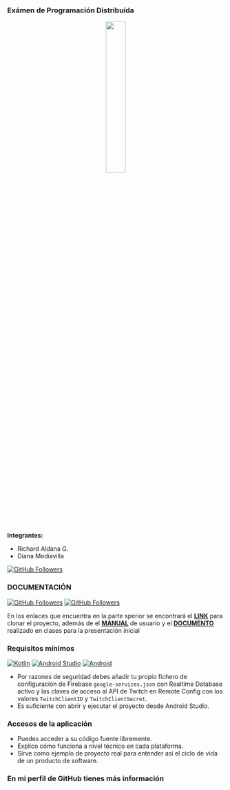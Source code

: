 ### Exámen de Programación Distribuída

<p align="center">
<img src="https://whatthelogo.com/storage/logos/uce-universidad-central-del-ecuador-76405.png" width="30%"/>
</p>

**Integrantes:**

* Richard Aldana G.
* Diana Mediavilla

[![GitHub Followers](https://img.shields.io/github/stars/mouredev/Twitimer-Android?label=Rpositorio%20público%20App%20Android&style=social)](https://github.com/GatitoAl/Twitimer-Android.git)

### DOCUMENTACIÓN
[![GitHub Followers](https://img.shields.io/badge/Manual%20de%20usuario-8A2BE2)](https://uceedu-my.sharepoint.com/:b:/g/personal/dkmediavilla_uce_edu_ec/EWJo1XxSCWtHtfyxQXynCs8BhHuVPSrRpuCf_hOM5c6M6A?e=hUd9mW)
[![GitHub Followers](https://img.shields.io/badge/Documento%20en%20clase-8A2BE2)](https://uceedu-my.sharepoint.com/:b:/g/personal/dkmediavilla_uce_edu_ec/EWJo1XxSCWtHtfyxQXynCs8BhHuVPSrRpuCf_hOM5c6M6A?e=hUd9mW)


En los enlaces que encuentra en la parte sperior se encontrará el **[LINK](https://github.com/GatitoAl/Twitimer-Android.git)** para clonar el proyecto, además de el **[MANUAL](https://uceedu-my.sharepoint.com/:b:/g/personal/dkmediavilla_uce_edu_ec/EWJo1XxSCWtHtfyxQXynCs8BhHuVPSrRpuCf_hOM5c6M6A?e=hUd9mW)** de usuario y el **[DOCUMENTO](https://uceedu-my.sharepoint.com/:b:/g/personal/dkmediavilla_uce_edu_ec/EYQg7E536K5Al7UyPcZ9eeIB-Zcsj0ZzGaQGGicmQbwRLw?e=RkmjP0)** realizado en clases para la presentación inicial

### Requisitos mínimos
[![Kotlin](https://img.shields.io/badge/Kotlin-1.5-purple?longCache=true&style=popout-square)](https://kotlinlang.org)
[![Android Studio](https://img.shields.io/badge/Android_Studio-4.2-blue.svg?longCache=true&style=popout-square)](https://developer.android.com/studio)
[![Android](https://img.shields.io/badge/Android-6-green.svg?longCache=true&style=popout-square)](https://www.android.com)

* Por razones de seguridad debes añadir tu propio fichero de configuración de Firebase `google-services.json` con Realtime Database activo y las claves de acceso al API de Twitch en Remote Config con los valores `TwitchClientID` y `TwitchClientSecret`.
* Es suficiente con abrir y ejecutar el proyecto desde Android Studio.

### Accesos de la aplicación
* Puedes acceder a su código fuente libremente.
* Explico cómo funciona a nivel técnico en cada plataforma.
* Sirve como ejemplo de proyecto real para entender así el ciclo de vida de un producto de software.

### En mi perfil de GitHub tienes más información
